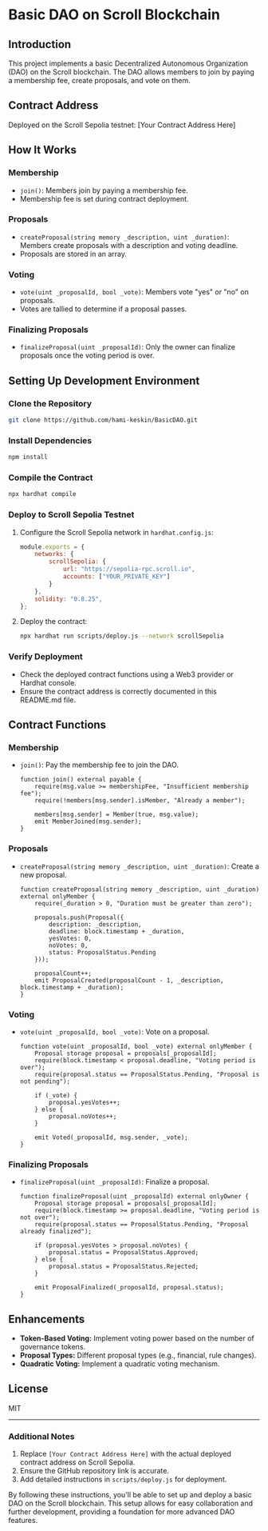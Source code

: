 # Basic DAO on Scroll Blockchain

## Introduction

This project implements a basic Decentralized Autonomous Organization (DAO) on the Scroll blockchain. The DAO allows members to join by paying a membership fee, create proposals, and vote on them.

## Contract Address

Deployed on the Scroll Sepolia testnet: [Your Contract Address Here]

## How It Works

### Membership

- `join()`: Members join by paying a membership fee.
- Membership fee is set during contract deployment.

### Proposals

- `createProposal(string memory _description, uint _duration)`: Members create proposals with a description and voting deadline.
- Proposals are stored in an array.

### Voting

- `vote(uint _proposalId, bool _vote)`: Members vote "yes" or "no" on proposals.
- Votes are tallied to determine if a proposal passes.

### Finalizing Proposals

- `finalizeProposal(uint _proposalId)`: Only the owner can finalize proposals once the voting period is over.

## Setting Up Development Environment

### Clone the Repository

```sh
git clone https://github.com/hami-keskin/BasicDAO.git
```

### Install Dependencies

```sh
npm install
```

### Compile the Contract

```sh
npx hardhat compile
```

### Deploy to Scroll Sepolia Testnet

1. Configure the Scroll Sepolia network in `hardhat.config.js`:
    ```javascript
    module.exports = {
        networks: {
            scrollSepolia: {
                url: "https://sepolia-rpc.scroll.io",
                accounts: ["YOUR_PRIVATE_KEY"]
            }
        },
        solidity: "0.8.25",
    };
    ```

2. Deploy the contract:
    ```sh
    npx hardhat run scripts/deploy.js --network scrollSepolia
    ```

### Verify Deployment

- Check the deployed contract functions using a Web3 provider or Hardhat console.
- Ensure the contract address is correctly documented in this README.md file.

## Contract Functions

### Membership

- `join()`: Pay the membership fee to join the DAO.
    ```solidity
    function join() external payable {
        require(msg.value >= membershipFee, "Insufficient membership fee");
        require(!members[msg.sender].isMember, "Already a member");
        
        members[msg.sender] = Member(true, msg.value);
        emit MemberJoined(msg.sender);
    }
    ```

### Proposals

- `createProposal(string memory _description, uint _duration)`: Create a new proposal.
    ```solidity
    function createProposal(string memory _description, uint _duration) external onlyMember {
        require(_duration > 0, "Duration must be greater than zero");
        
        proposals.push(Proposal({
            description: _description,
            deadline: block.timestamp + _duration,
            yesVotes: 0,
            noVotes: 0,
            status: ProposalStatus.Pending
        }));
        
        proposalCount++;
        emit ProposalCreated(proposalCount - 1, _description, block.timestamp + _duration);
    }
    ```

### Voting

- `vote(uint _proposalId, bool _vote)`: Vote on a proposal.
    ```solidity
    function vote(uint _proposalId, bool _vote) external onlyMember {
        Proposal storage proposal = proposals[_proposalId];
        require(block.timestamp < proposal.deadline, "Voting period is over");
        require(proposal.status == ProposalStatus.Pending, "Proposal is not pending");
        
        if (_vote) {
            proposal.yesVotes++;
        } else {
            proposal.noVotes++;
        }
        
        emit Voted(_proposalId, msg.sender, _vote);
    }
    ```

### Finalizing Proposals

- `finalizeProposal(uint _proposalId)`: Finalize a proposal.
    ```solidity
    function finalizeProposal(uint _proposalId) external onlyOwner {
        Proposal storage proposal = proposals[_proposalId];
        require(block.timestamp >= proposal.deadline, "Voting period is not over");
        require(proposal.status == ProposalStatus.Pending, "Proposal already finalized");
        
        if (proposal.yesVotes > proposal.noVotes) {
            proposal.status = ProposalStatus.Approved;
        } else {
            proposal.status = ProposalStatus.Rejected;
        }
        
        emit ProposalFinalized(_proposalId, proposal.status);
    }
    ```

## Enhancements

- **Token-Based Voting:** Implement voting power based on the number of governance tokens.
- **Proposal Types:** Different proposal types (e.g., financial, rule changes).
- **Quadratic Voting:** Implement a quadratic voting mechanism.

## License

MIT

---

### Additional Notes

1. Replace `[Your Contract Address Here]` with the actual deployed contract address on Scroll Sepolia.
2. Ensure the GitHub repository link is accurate.
3. Add detailed instructions in `scripts/deploy.js` for deployment.

By following these instructions, you'll be able to set up and deploy a basic DAO on the Scroll blockchain. This setup allows for easy collaboration and further development, providing a foundation for more advanced DAO features.
